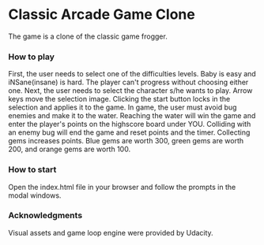 # Classic Arcade Game Clone

The game is a clone of the classic game frogger.

### How to play
First, the user needs to select one of the difficulties levels. Baby is easy and iNSane(insane) is hard. The player can't progress without choosing either one. Next, the user needs to select the character s/he wants to play. Arrow keys move the selection image. Clicking the start button locks in the selection and applies it to the game.
In game, the user must avoid bug enemies and make it to the water. Reaching the water will win the game and enter the player's points on the highscore board under YOU. Colliding with an enemy bug will end the game and reset points and the timer. Collecting gems increases points. Blue gems are worth 300, green gems are worth 200, and orange gems are worth 100.

### How to start
Open the index.html file in your browser and follow the prompts in the modal windows.

### Acknowledgments

Visual assets and game loop engine were provided by Udacity. 
